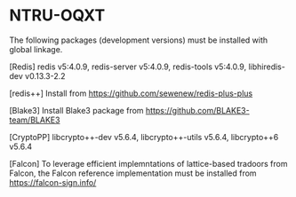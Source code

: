 # NTRU-OQXT

The following packages (development versions) must be installed with global linkage.

[Redis] redis v5:4.0.9, redis-server v5:4.0.9, redis-tools v5:4.0.9, libhiredis-dev v0.13.3-2.2

[redis++] Install from https://github.com/sewenew/redis-plus-plus

[Blake3] Install Blake3 package from https://github.com/BLAKE3-team/BLAKE3

[CryptoPP] libcrypto++-dev v5.6.4, libcrypto++-utils v5.6.4, libcrypto++6 v5.6.4

[Falcon] To leverage efficient implemntations of lattice-based tradoors from Falcon, the Falcon reference implementation must be installed from https://falcon-sign.info/




